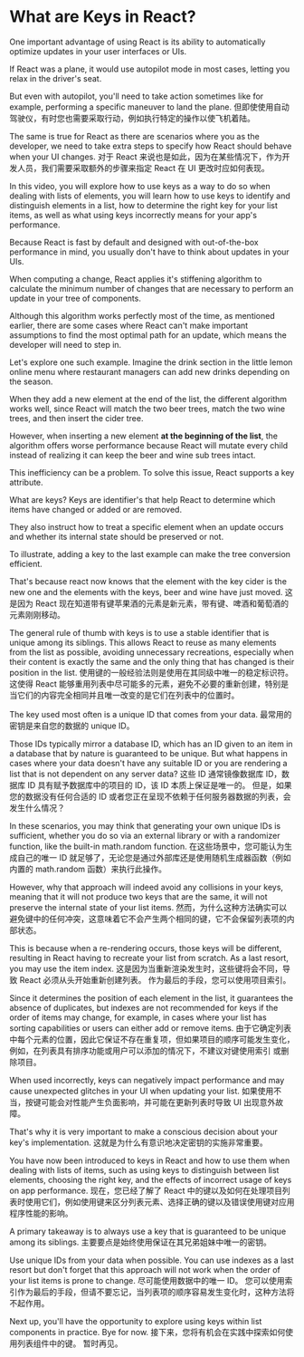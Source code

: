 # What are Keys in React?

One important advantage of using React is its ability to automatically optimize updates in your user interfaces or UIs. 

If React was a plane, it would use autopilot mode in most cases, letting you relax in the driver's seat. 

But even with autopilot, you'll need to take action sometimes like for example, performing a specific maneuver to land the plane. 
但即使使用自动驾驶仪，有时您也需要采取行动，例如执行特定的操作以使飞机着陆。

The same is true for React as there are scenarios where you as the developer, we need to take extra steps to specify how React should behave when your UI changes. 
对于 React 来说也是如此，因为在某些情况下，作为开发人员，我们需要采取额外的步骤来指定 React 在 UI 更改时应如何表现。

In this video, you will explore how to use keys as a way to do so when dealing with lists of elements, you will learn how to use keys to identify and distinguish elements in a list, how to determine the right key for your list items, as well as what using keys incorrectly means for your app's performance. 

Because React is fast by default and designed with out-of-the-box performance in mind, you usually don't have to think about updates in your UIs. 

When computing a change, React applies it's stiffening algorithm to calculate the minimum number of changes that are necessary to perform an update in your tree of components. 

Although this algorithm works perfectly most of the time, as mentioned earlier, there are some cases where React can't make important assumptions to find the most optimal path for an update, which means the developer will need to step in. 

Let's explore one such example. Imagine the drink section in the little lemon online menu where restaurant managers can add new drinks depending on the season. 

When they add a new element at the end of the list, the different algorithm works well, since React will match the two beer trees, match the two wine trees, and then insert the cider tree. 

However, when inserting a new element **at the beginning of the list**, the algorithm offers worse performance because React will mutate every child instead of realizing it can keep the beer and wine sub trees intact. 

This inefficiency can be a problem. To solve this issue, React supports a key attribute. 

What are keys? Keys are identifier's that help React to determine which items have changed or added or are removed. 

They also instruct how to treat a specific element when an update occurs and whether its internal state should be preserved or not. 

To illustrate, adding a key to the last example can make the tree conversion efficient. 

That's because react now knows that the element with the key cider is the new one and the elements with the keys, beer and wine have just moved. 
这是因为 React 现在知道带有键苹果酒的元素是新元素，带有键、啤酒和葡萄酒的元素刚刚移动。

The general rule of thumb with keys is to use a stable identifier that is unique among its siblings. This allows React to reuse as many elements from the list as possible, avoiding unnecessary recreations, especially when their content is exactly the same and the only thing that has changed is their position in the list. 
使用键的一般经验法则是使用在其同级中唯一的稳定标识符。 这使得 React 能够重用列表中尽可能多的元素，避免不必要的重新创建，特别是当它们的内容完全相同并且唯一改变的是它们在列表中的位置时。

The key used most often is a unique ID that comes from your data. 
最常用的密钥是来自您的数据的 unique ID。

Those IDs typically mirror a database ID, which has an ID given to an item in a database that by nature is guaranteed to be unique. But what happens in cases where your data doesn't have any suitable ID or you are rendering a list that is not dependent on any server data? 
这些 ID 通常镜像数据库 ID，数据库 ID 具有赋予数据库中的项目的 ID，该 ID 本质上保证是唯一的。 但是，如果您的数据没有任何合适的 ID 或者您正在呈现不依赖于任何服务器数据的列表，会发生什么情况？

In these scenarios, you may think that generating your own unique IDs is sufficient, whether you do so via an external library or with a randomizer function, like the built-in math.random function. 
在这些场景中，您可能认为生成自己的唯一 ID 就足够了，无论您是通过外部库还是使用随机生成器函数（例如内置的 math.random 函数）来执行此操作。

However, why that approach will indeed avoid any collisions in your keys, meaning that it will not produce two keys that are the same, it will not preserve the internal state of your list items. 
然而，为什么这种方法确实可以避免键中的任何冲突，这意味着它不会产生两个相同的键，它不会保留列表项的内部状态。

This is because when a re-rendering occurs, those keys will be different, resulting in React having to recreate your list from scratch. As a last resort, you may use the item index. 
这是因为当重新渲染发生时，这些键将会不同，导致 React 必须从头开始重新创建列表。 作为最后的手段，您可以使用项目索引。

Since it determines the position of each element in the list, it guarantees the absence of duplicates, but indexes are not recommended for keys if the order of items may change, for example, in cases where your list has sorting capabilities or users can either add or remove items. 
由于它确定列表中每个元素的位置，因此它保证不存在重复项，但如果项目的顺序可能发生变化，例如，在列表具有排序功能或用户可以添加的情况下，不建议对键使用索引 或删除项目。

When used incorrectly, keys can negatively impact performance and may cause unexpected glitches in your UI when updating your list. 
如果使用不当，按键可能会对性能产生负面影响，并可能在更新列表时导致 UI 出现意外故障。

That's why it is very important to make a conscious decision about your key's implementation. 
这就是为什么有意识地决定密钥的实施非常重要。

You have now been introduced to keys in React and how to use them when dealing with lists of items, such as using keys to distinguish between list elements, choosing the right key, and the effects of incorrect usage of keys on app performance. 
现在，您已经了解了 React 中的键以及如何在处理项目列表时使用它们，例如使用键来区分列表元素、选择正确的键以及错误使用键对应用程序性能的影响。


A primary takeaway is to always use a key that is guaranteed to be unique among its siblings. 
主要要点是始终使用保证在其兄弟姐妹中唯一的密钥。

Use unique IDs from your data when possible. You can use indexes as a last resort but don't forget that this approach will not work when the order of your list items is prone to change. 
尽可能使用数据中的唯一 ID。 您可以使用索引作为最后的手段，但请不要忘记，当列表项的顺序容易发生变化时，这种方法将不起作用。

Next up, you'll have the opportunity to explore using keys within list components in practice. Bye for now.
接下来，您将有机会在实践中探索如何使用列表组件中的键。 暂时再见。